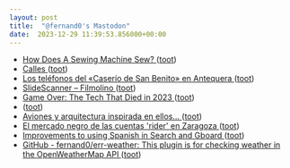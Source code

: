```yaml
---
layout: post
title:  "@fernand0's Mastodon"
date:  2023-12-29 11:39:53.856000+00:00
---
```

*  [How Does A Sewing Machine Sew? ](https://hackaday.com/2023/12/24/how-does-a-sewing-machine-sew) ([toot](https://mastodon.social/@fernand0/111663513197154353))
*  [Calles ](https://www.flickr.com/photos/fernand0/53418890057) ([toot](https://mastodon.social/@fernand0/111663490748124609))
*  [Los teléfonos del «Caserío de San Benito» en Antequera ](https://historiatelefonia.com/2023/12/25/los-telefonos-del-caserio-de-san-benito-en-antequera) ([toot](https://mastodon.social/@fernand0/111663306687287673))
*  [SlideScanner – Filmolino ](https://filmolino.com/slidescanner) ([toot](https://mastodon.social/@fernand0/111662997375278635))
*  [Game Over: The Tech That Died in 2023  ](https://www.pcmag.com/news/game-over-the-tech-that-died-in-2023) ([toot](https://mastodon.social/@fernand0/111661383307464029))
*  [ ](https://mastodon.social/users/fernand0/statuses/111659620949231211/activity) ([toot](https://mastodon.social/users/fernand0/statuses/111659620949231211/activity))
*  [Aviones y arquitectura inspirada en ellos… ](https://avecesunafoto.wordpress.com/2023/12/28/aviones-y-arquitectura-inspirada-en-ellos) ([toot](https://mastodon.social/@fernand0/111659497035805024))
*  [El mercado negro de las cuentas 'rider' en Zaragoza ](https://www.elperiodicodearagon.com/aragon/2023/12/24/alquiler-cuentas-riders-altera-sector-96189612.htm) ([toot](https://mastodon.social/@fernand0/111659424118668009))
*  [Improvements to using Spanish in Search and Gboard ](https://blog.google/products/search/improvements-to-using-spanish-in-search-and-gboard) ([toot](https://mastodon.social/@fernand0/111659281853773370))
*  [GitHub - fernand0/err-weather: This plugin is for checking weather in the OpenWeatherMap API ](https://github.com/fernand0/err-weathe) ([toot](https://mastodon.social/@fernand0/111659112057124000))
